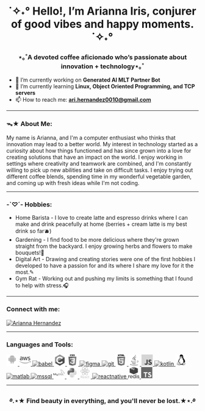 <h1 align="center">  ˙✧˖° Hello!, I’m Arianna Iris, conjurer of good vibes and happy moments.  ˙✧˖°</h1>
<h3 align="center"> </> ⋆｡˚A devoted coffee aficionado who’s passionate about innovation + technology⋆｡˚ </> </h3>

- 🔭 I’m currently working on **Generated AI MLT Partner Bot**
- 🌱 I’m currently learning **Linux, Object Oriented Programming, and TCP servers**
- 📫 How to reach me: **ari.hernandez0010@gmail.com**

---

<h3 align="left">ᯓ★ About Me:</h3>
<p align="left">
My name is Arianna, and I'm a computer enthusiast who thinks that innovation may lead to a better world. My interest in technology started as a curiosity about how things functioned and has since grown into a love for creating solutions that have an impact on the world. I enjoy working in settings where creativity and teamwork are combined, and I'm constantly willing to pick up new abilities and take on difficult tasks. I enjoy trying out different coffee blends, spending time in my wonderful vegetable garden, and coming up with fresh ideas while I'm not coding.
</p>

---

<h3 align="left"> -`♡´- Hobbies:</h3>
<p align="left">
  <ul>
    <li>Home Barista - I love to create latte and espresso drinks where I can make and drink peacefully at home
      (berries + cream latte is my best drink so far🫐)</li>
    <li>Gardening - I find food to be more delicious where they're grown straight from the backyard. I enjoy growing herbs and flowers to make bouquets!💐</li>
    <li>Digital Art - Drawing and creating stories were one of the first hobbies I developed to have a passion for and its where I share my love for it the most.✎</li>
    <li>Gym Rat - Working out and pushing my limits is something that I found to help with stress.🎧</li>
  </ul>
</p>

---

<h3 align="left">Connect with me:</h3>
<p align="left">
  <a href="https://www.linkedin.com/in/arianna-hernandez-15b9671b0/" target="_blank">
    <img align="center" src="https://raw.githubusercontent.com/rahuldkjain/github-profile-readme-generator/master/src/images/icons/Social/linked-in-alt.svg" alt="Arianna Hernandez" height="30" width="30" style="filter: grayscale(100%);" />
  </a>
</p>

---

<h3 align="left">Languages and Tools:</h3>
<p align="left">
  <a href="https://developer.android.com" target="_blank">
    <img src="https://raw.githubusercontent.com/devicons/devicon/master/icons/android/android-original-wordmark.svg" alt="android" width="30" height="30" style="filter: grayscale(100%);"/>
  </a>
  <a href="https://aws.amazon.com" target="_blank">
    <img src="https://raw.githubusercontent.com/devicons/devicon/master/icons/amazonwebservices/amazonwebservices-original-wordmark.svg" alt="aws" width="30" height="30" style="filter: grayscale(100%);"/>
  </a>
  <a href="https://babeljs.io/" target="_blank">
    <img src="https://www.vectorlogo.zone/logos/babeljs/babeljs-icon.svg" alt="babel" width="30" height="30" style="filter: grayscale(100%);"/>
  </a>
  <a href="https://www.cprogramming.com/" target="_blank">
    <img src="https://raw.githubusercontent.com/devicons/devicon/master/icons/c/c-original.svg" alt="c" width="30" height="30" style="filter: grayscale(100%);"/>
  </a>
  <a href="https://www.w3schools.com/css/" target="_blank">
    <img src="https://raw.githubusercontent.com/devicons/devicon/master/icons/css3/css3-original-wordmark.svg" alt="css3" width="30" height="30" style="filter: grayscale(100%);"/>
  </a>
  <a href="https://www.figma.com/" target="_blank">
    <img src="https://www.vectorlogo.zone/logos/figma/figma-icon.svg" alt="figma" width="30" height="30" style="filter: grayscale(100%);"/>
  </a>
  <a href="https://git-scm.com/" target="_blank">
    <img src="https://www.vectorlogo.zone/logos/git-scm/git-scm-icon.svg" alt="git" width="30" height="30" style="filter: grayscale(100%);"/>
  </a>
  <a href="https://www.w3.org/html/" target="_blank">
    <img src="https://raw.githubusercontent.com/devicons/devicon/master/icons/html5/html5-original-wordmark.svg" alt="html5" width="30" height="30" style="filter: grayscale(100%);"/>
  </a>
  <a href="https://www.java.com" target="_blank">
    <img src="https://raw.githubusercontent.com/devicons/devicon/master/icons/java/java-original.svg" alt="java" width="30" height="30" style="filter: grayscale(100%);"/>
  </a>
  <a href="https://developer.mozilla.org/en-US/docs/Web/JavaScript" target="_blank">
    <img src="https://raw.githubusercontent.com/devicons/devicon/master/icons/javascript/javascript-original.svg" alt="javascript" width="30" height="30" style="filter: grayscale(100%);"/>
  </a>
  <a href="https://kotlinlang.org" target="_blank">
    <img src="https://www.vectorlogo.zone/logos/kotlinlang/kotlinlang-icon.svg" alt="kotlin" width="30" height="30" style="filter: grayscale(100%);"/>
  </a>
  <a href="https://www.linux.org/" target="_blank">
    <img src="https://raw.githubusercontent.com/devicons/devicon/master/icons/linux/linux-original.svg" alt="linux" width="30" height="30" style="filter: grayscale(100%);"/>
  </a>
  <a href="https://www.mathworks.com/" target="_blank">
    <img src="https://upload.wikimedia.org/wikipedia/commons/2/21/Matlab_Logo.png" alt="matlab" width="30" height="30" style="filter: grayscale(100%);"/>
  </a>
  <a href="https://www.microsoft.com/en-us/sql-server" target="_blank">
    <img src="https://www.svgrepo.com/show/303229/microsoft-sql-server-logo.svg" alt="mssql" width="30" height="30" style="filter: grayscale(100%);"/>
  </a>
  <a href="https://www.mysql.com/" target="_blank">
    <img src="https://raw.githubusercontent.com/devicons/devicon/master/icons/mysql/mysql-original-wordmark.svg" alt="mysql" width="30" height="30" style="filter: grayscale(100%);"/>
  </a>
  <a href="https://www.python.org" target="_blank">
    <img src="https://raw.githubusercontent.com/devicons/devicon/master/icons/python/python-original.svg" alt="python" width="30" height="30" style="filter: grayscale(100%);"/>
  </a>
  <a href="https://reactjs.org/" target="_blank">
    <img src="https://raw.githubusercontent.com/devicons/devicon/master/icons/react/react-original-wordmark.svg" alt="react" width="30" height="30" style="filter: grayscale(100%);"/>
  </a>
  <a href="https://reactnative.dev/" target="_blank">
    <img src="https://reactnative.dev/img/header_logo.svg" alt="reactnative" width="30" height="30" style="filter: grayscale(100%);"/>
  </a>
  <a href="https://redis.io" target="_blank">
    <img src="https://raw.githubusercontent.com/devicons/devicon/master/icons/redis/redis-original-wordmark.svg" alt="redis" width="30" height="30" style="filter: grayscale(100%);"/>
  </a>
  <a href="https://www.typescriptlang.org/" target="_blank">
    <img src="https://raw.githubusercontent.com/devicons/devicon/master/icons/typescript/typescript-original.svg" alt="typescript" width="30" height="30" style="filter: grayscale(100%);"/>
  </a>
</p>

---

<h3 align="center"> ࿔.⋆★ Find beauty in everything, and you'll never be lost.★⋆.࿔ </h3>

